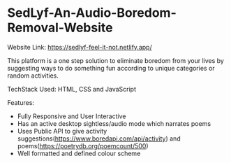 # SedLyf-An-Audio-Boredom-Removal-Website

Website Link: https://sedlyf-feel-it-not.netlify.app/ 

This platform is a one step solution to eliminate boredom from your lives by suggesting ways to do something fun according to unique categories or random activities. 

TechStack Used: HTML, CSS and JavaScript

Features:
- Fully Responsive and User Interactive
- Has an active desktop sightless/audio mode which narrates poems
- Uses Public API to give activity suggestions(https://www.boredapi.com/api/activity) and poems(https://poetrydb.org/poemcount/500)
- Well formatted and defined colour scheme
